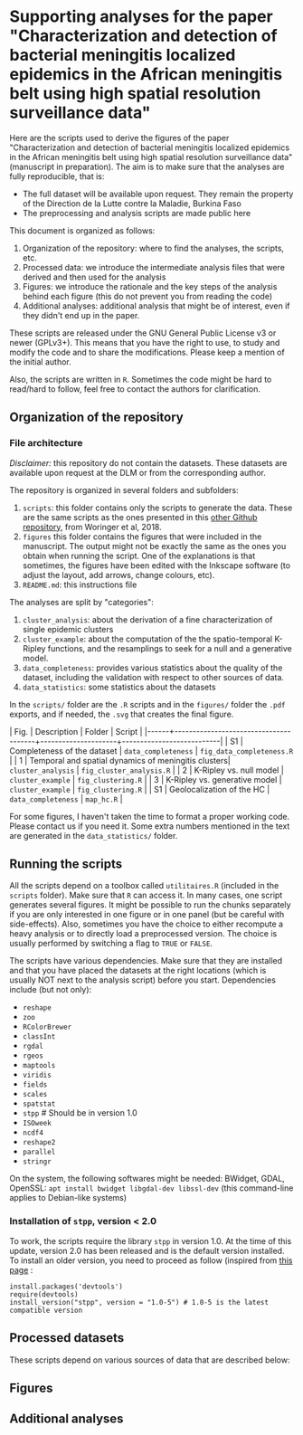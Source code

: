 Supporting analyses for the paper "Characterization and detection of  bacterial meningitis localized epidemics in the African meningitis belt using high spatial resolution  surveillance data"
==============

Here are the scripts used to derive the figures of the paper "Characterization and detection of  bacterial meningitis localized epidemics in the African meningitis belt using high spatial resolution  surveillance data" (manuscript in preparation). The aim is to make sure that the analyses are fully reproducible, that is:
- The full dataset will be available upon request. They remain the property of the Direction de la Lutte contre la Maladie, Burkina Faso
- The preprocessing and analysis scripts are made public here

This document is organized as follows:

1. Organization of the repository: where to find the analyses, the scripts, etc.
2. Processed data: we introduce the intermediate analysis files that were derived and then used for the analysis
3. Figures: we introduce the rationale and the key steps of the analysis behind each figure (this do not prevent you from reading the code)
4. Additional analyses: additional analysis that might be of interest, even if they didn't end up in the paper.


These scripts are released under the GNU General Public License v3 or newer (GPLv3+). This means that you have the right to use, to study and modify the code and to share the modifications. Please keep a mention of the initial author.

Also, the scripts are written in `R`. Sometimes the code might be hard to read/hard to follow, feel free to contact the authors for clarification. 

## Organization of the repository
### File architecture
*Disclaimer:* this repository do not contain the datasets. These datasets are available upon request at the DLM or from the corresponding author.

The repository is organized in several folders and subfolders:
1. `scripts`: this folder contains only the scripts to generate the data. These are the same scripts as the ones presented in this [other Github repository](https://github.com/MaximeMaW/MeningitisDustDynamics), from Woringer et al, 2018.
2. `figures` this folder contains the figures that were included in the manuscript. The output might not be exactly the same as the ones you obtain when running the script. One of the explanations is that sometimes, the figures have been edited with the Inkscape software (to adjust the layout, add arrows, change colours, etc).
3. `README.md`: this instructions file

The analyses are split by "categories":

1. `cluster_analysis`: about the derivation of a fine characterization of single epidemic clusters
2. `cluster_example`: about the computation of the the spatio-temporal K-Ripley functions, and the resamplings to seek for a null and a generative model.
3. `data_completeness`: provides various statistics about the quality of the dataset, including the validation with respect to other sources of data.
4. `data_statistics`: some statistics about the datasets

In the `scripts/` folder are the `.R` scripts and in the `figures/` folder the `.pdf` exports, and if needed, the `.svg` that creates the final figure.

| Fig. | Description                           | Folder              | Script                    |
|------+---------------------------------------+---------------------+---------------------------|
|    S1 | Completeness of the dataset           | `data_completeness` | `fig_data_completeness.R` |
|    1 | Temporal and spatial dynamics of meningitis clusters| `cluster_analysis`   | `fig_cluster_analysis.R` |
|    2 | K-Ripley vs. null model               | `cluster_example`   | `fig_clustering.R`        |
|    3 | K-Ripley vs. generative model         | `cluster_example`   | `fig_clustering.R`        |
|   S1 | Geolocalization of the HC             | `data_completeness` | `map_hc.R`                |


For some figures, I haven't taken the time to format a proper working code. Please contact us if you need it.
Some extra numbers mentioned in the text are generated in the `data_statistics/` folder.

## Running the scripts
All the scripts depend on a toolbox called `utilitaires.R` (included in the `scripts` folder). Make sure that `R` can access it. In many cases, one script generates several figures. It might be possible to run the chunks separately if you are only interested in one figure or in one panel (but be careful with side-effects). Also, sometimes you have the choice to either recompute a heavy analysis or to directly load a preprocessed version. The choice is usually performed by switching a flag to `TRUE` or `FALSE`.

The scripts have various dependencies. Make sure that they are installed and that you have placed the datasets at the right locations (which is usually NOT next to the analysis script) before you start. Dependencies include (but not only):
- `reshape`
- `zoo`
- `RColorBrewer`
- `classInt`
- `rgdal`
- `rgeos`
- `maptools`
- `viridis`
- `fields`
- `scales`
- `spatstat`
- `stpp` # Should be in version 1.0
- `ISOweek`
- `ncdf4`
- `reshape2`
- `parallel`
- `stringr`

On the system, the following softwares might be needed: BWidget, GDAL, OpenSSL: `apt install bwidget libgdal-dev libssl-dev` (this command-line applies to Debian-like systems)

### Installation of `stpp`, version < 2.0
To work, the scripts require the library `stpp` in version 1.0. At the time of this update, version 2.0 has been released and is the default version installed. To install an older version, you need to proceed as follow (inspired from [this page](https://support.rstudio.com/hc/en-us/articles/219949047-Installing-older-versions-of-packages) :

```
install.packages('devtools')
require(devtools)
install_version("stpp", version = "1.0-5") # 1.0-5 is the latest compatible version
```

## Processed datasets
These scripts depend on various sources of data that are described below:

## Figures

## Additional analyses
